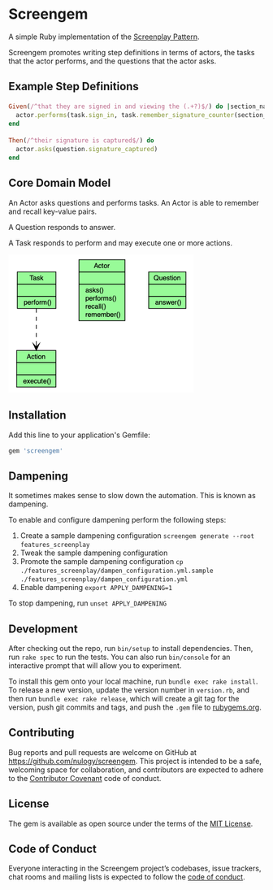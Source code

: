 # Screengem

A simple Ruby implementation of the [Screenplay Pattern](https://ideas.riverglide.com/page-objects-refactored-12ec3541990). 

Screengem promotes writing step definitions in terms of actors, the tasks that the actor performs, 
and the questions that the actor asks. 

## Example Step Definitions

```ruby
Given(/^that they are signed in and viewing the (.+?)$/) do |section_name|
  actor.performs(task.sign_in, task.remember_signature_counter(section_name))
end

Then(/^their signature is captured$/) do
  actor.asks(question.signature_captured)
end
```

## Core Domain Model

An Actor asks questions and performs tasks.
An Actor is able to remember and recall key-value pairs.

A Question responds to answer.

A Task responds to perform and may execute one or more actions.

![Core Domain Model](/images/ScreengemCore.png)

## Installation

Add this line to your application's Gemfile:

```ruby
gem 'screengem'
```

## Dampening

It sometimes makes sense to slow down the automation. This is known as dampening.

To enable and configure dampening perform the following steps:

1. Create a sample dampening configuration `screengem generate --root features_screenplay`
1. Tweak the sample dampening configuration
1. Promote the sample dampening configuration `cp ./features_screenplay/dampen_configuration.yml.sample ./features_screenplay/dampen_configuration.yml`
1. Enable dampening `export APPLY_DAMPENING=1`

To stop dampening, run `unset APPLY_DAMPENING`

## Development

After checking out the repo, run `bin/setup` to install dependencies. Then, run `rake spec` to run the tests. You can also run `bin/console` for an interactive prompt that will allow you to experiment.

To install this gem onto your local machine, run `bundle exec rake install`. To release a new version, update the version number in `version.rb`, and then run `bundle exec rake release`, which will create a git tag for the version, push git commits and tags, and push the `.gem` file to [rubygems.org](https://rubygems.org).

## Contributing

Bug reports and pull requests are welcome on GitHub at https://github.com/nulogy/screengem. This project is intended to be a safe, welcoming space for collaboration, and contributors are expected to adhere to the [Contributor Covenant](http://contributor-covenant.org) code of conduct.

## License

The gem is available as open source under the terms of the [MIT License](https://opensource.org/licenses/MIT).

## Code of Conduct

Everyone interacting in the Screengem project’s codebases, issue trackers, chat rooms and mailing lists is expected to follow the [code of conduct](https://github.com/nulogy/screengem/blob/master/CODE_OF_CONDUCT.md).
